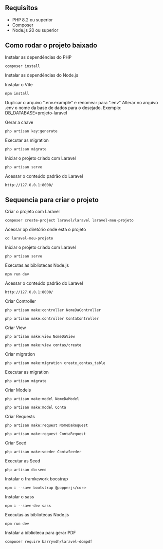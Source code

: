 ## Requisitos

* PHP 8.2 ou superior
* Composer
* Node.js 20 ou superior

## Como rodar o projeto baixado
Instalar as dependências do PHP
```
composer install
```
Instalar as dependências do Node.js

Instalar o Vite
```
npm install
```

Duplicar o arquivo ".env.example" e renomear para ".env"
Alterar no arquivo .env o nome da base de dados para o desejado. Exemplo: DB_DATABASE=projeto-laravel

Gerar a chave
```
php artisan key:generate
```

Executar as migration
```
php artisan migrate
```

Iniciar o projeto criado com Laravel
```
php artisan serve
```

Acessar o conteúdo padrão do Laravel
```
http://127.0.0.1:8000/
```

## Sequencia para criar o projeto
Criar o projeto com Laravel
```
composer create-project laravel/laravel laravel-meu-projeto
```

Acessar op diretório onde está o projeto
```
cd laravel-meu-projeto
```

Iniciar o projeto criado com Laravel
```
php artisan serve
```
Executas as bibliotecas Node.js
```
npm run dev
```


Acessar o conteúdo padrão do Laravel
```
http://127.0.0.1:8000/
```

Criar Controller
```
php artisan make:controller NomeDaController
```
```
php artisan make:controller ContaController
```

Criar View
```
php artisan make:view NomeDaView
```
```
php artisan make:view contas/create
```

Criar migration
```
php artisan make:migration create_contas_table
```

Executar as migration
```
php artisan migrate
```

Criar Models
```
php artisan make:model NomeDaModel
```
```
php artisan make:model Conta
```

Criar Requests
```
php artisan make:request NomeDaRequest
```
```
php artisan make:request ContaRequest
```

Criar Seed

```
php artisan make:seeder ContaSeeder
```
Executar as Seed
```
php artisan db:seed
```

Instalar o framkework boostrap
```
npm i --save bootstrap @popperjs/core
```
Instalar o sass
```
npm i --save-dev sass
```

Executas as bibliotecas Node.js
```
npm run dev
```

Instalar a biblioteca para gerar PDF
```
composer require barryvdh/laravel-dompdf
```
